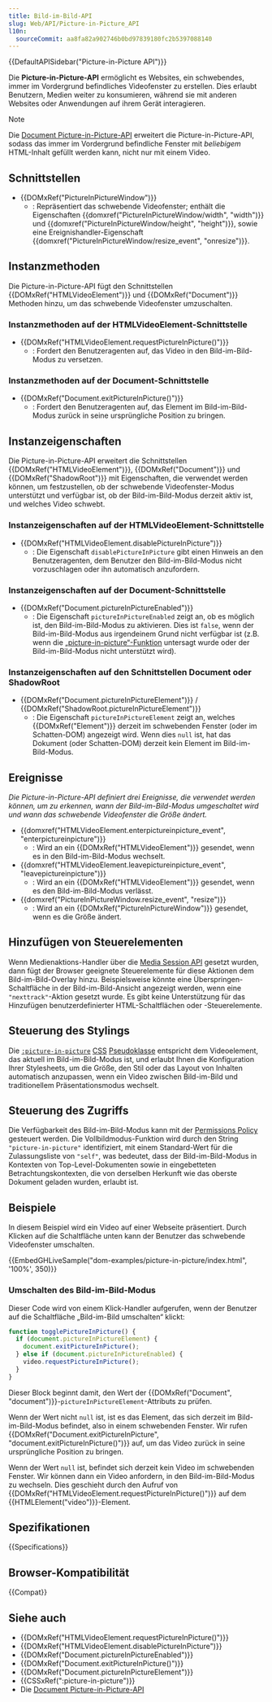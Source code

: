 ```yaml
---
title: Bild-im-Bild-API
slug: Web/API/Picture-in-Picture_API
l10n:
  sourceCommit: aa8fa82a902746b0bd97839180fc2b5397088140
---
```


{{DefaultAPISidebar("Picture-in-Picture API")}}

Die **Picture-in-Picture-API** ermöglicht es Websites, ein schwebendes, immer im Vordergrund befindliches Videofenster zu erstellen. Dies erlaubt Benutzern, Medien weiter zu konsumieren, während sie mit anderen Websites oder Anwendungen auf ihrem Gerät interagieren.

> [!NOTE]
> Die [Document Picture-in-Picture-API](/de/docs/Web/API/Document_Picture-in-Picture_API) erweitert die Picture-in-Picture-API, sodass das immer im Vordergrund befindliche Fenster mit _beliebigem_ HTML-Inhalt gefüllt werden kann, nicht nur mit einem Video.

## Schnittstellen

- {{DOMxRef("PictureInPictureWindow")}}
  - : Repräsentiert das schwebende Videofenster; enthält die Eigenschaften {{domxref("PictureInPictureWindow/width", "width")}} und {{domxref("PictureInPictureWindow/height", "height")}}, sowie eine Ereignishandler-Eigenschaft {{domxref("PictureInPictureWindow/resize_event", "onresize")}}.

## Instanzmethoden

Die Picture-in-Picture-API fügt den Schnittstellen {{DOMxRef("HTMLVideoElement")}} und {{DOMxRef("Document")}} Methoden hinzu, um das schwebende Videofenster umzuschalten.

### Instanzmethoden auf der HTMLVideoElement-Schnittstelle

- {{DOMxRef("HTMLVideoElement.requestPictureInPicture()")}}
  - : Fordert den Benutzeragenten auf, das Video in den Bild-im-Bild-Modus zu versetzen.

### Instanzmethoden auf der Document-Schnittstelle

- {{DOMxRef("Document.exitPictureInPicture()")}}
  - : Fordert den Benutzeragenten auf, das Element im Bild-im-Bild-Modus zurück in seine ursprüngliche Position zu bringen.

## Instanzeigenschaften

Die Picture-in-Picture-API erweitert die Schnittstellen {{DOMxRef("HTMLVideoElement")}}, {{DOMxRef("Document")}} und {{DOMxRef("ShadowRoot")}} mit Eigenschaften, die verwendet werden können, um festzustellen, ob der schwebende Videofenster-Modus unterstützt und verfügbar ist, ob der Bild-im-Bild-Modus derzeit aktiv ist, und welches Video schwebt.

### Instanzeigenschaften auf der HTMLVideoElement-Schnittstelle

- {{DOMxRef("HTMLVideoElement.disablePictureInPicture")}}
  - : Die Eigenschaft `disablePictureInPicture` gibt einen Hinweis an den Benutzeragenten, dem Benutzer den Bild-im-Bild-Modus nicht vorzuschlagen oder ihn automatisch anzufordern.

### Instanzeigenschaften auf der Document-Schnittstelle

- {{DOMxRef("Document.pictureInPictureEnabled")}}
  - : Die Eigenschaft `pictureInPictureEnabled` zeigt an, ob es möglich ist, den Bild-im-Bild-Modus zu aktivieren. Dies ist `false`, wenn der Bild-im-Bild-Modus aus irgendeinem Grund nicht verfügbar ist (z.B. wenn die [„picture-in-picture“-Funktion](/de/docs/Web/HTTP/Headers/Permissions-Policy/picture-in-picture) untersagt wurde oder der Bild-im-Bild-Modus nicht unterstützt wird).

### Instanzeigenschaften auf den Schnittstellen Document oder ShadowRoot

- {{DOMxRef("Document.pictureInPictureElement")}} / {{DOMxRef("ShadowRoot.pictureInPictureElement")}}
  - : Die Eigenschaft `pictureInPictureElement` zeigt an, welches {{DOMxRef("Element")}} derzeit im schwebenden Fenster (oder im Schatten-DOM) angezeigt wird. Wenn dies `null` ist, hat das Dokument (oder Schatten-DOM) derzeit kein Element im Bild-im-Bild-Modus.

## Ereignisse

_Die Picture-in-Picture-API definiert drei Ereignisse, die verwendet werden können, um zu erkennen, wann der Bild-im-Bild-Modus umgeschaltet wird und wann das schwebende Videofenster die Größe ändert._

- {{domxref("HTMLVideoElement.enterpictureinpicture_event", "enterpictureinpicture")}}
  - : Wird an ein {{DOMxRef("HTMLVideoElement")}} gesendet, wenn es in den Bild-im-Bild-Modus wechselt.
- {{domxref("HTMLVideoElement.leavepictureinpicture_event", "leavepictureinpicture")}}
  - : Wird an ein {{DOMxRef("HTMLVideoElement")}} gesendet, wenn es den Bild-im-Bild-Modus verlässt.
- {{domxref("PictureInPictureWindow.resize_event", "resize")}}
  - : Wird an ein {{DOMxRef("PictureInPictureWindow")}} gesendet, wenn es die Größe ändert.

## Hinzufügen von Steuerelementen

Wenn Medienaktions-Handler über die [Media Session API](/de/docs/Web/API/Media_Session_API) gesetzt wurden, dann fügt der Browser geeignete Steuerelemente für diese Aktionen dem Bild-im-Bild-Overlay hinzu. Beispielsweise könnte eine Überspringen-Schaltfläche in der Bild-im-Bild-Ansicht angezeigt werden, wenn eine `"nexttrack"`-Aktion gesetzt wurde. Es gibt keine Unterstützung für das Hinzufügen benutzerdefinierter HTML-Schaltflächen oder -Steuerelemente.

## Steuerung des Stylings

Die [`:picture-in-picture`](/de/docs/Web/CSS/:picture-in-picture) [CSS](/de/docs/Web/CSS) [Pseudoklasse](/de/docs/Web/CSS/Pseudo-classes) entspricht dem Videoelement, das aktuell im Bild-im-Bild-Modus ist, und erlaubt Ihnen die Konfiguration Ihrer Stylesheets, um die Größe, den Stil oder das Layout von Inhalten automatisch anzupassen, wenn ein Video zwischen Bild-im-Bild und traditionellem Präsentationsmodus wechselt.

## Steuerung des Zugriffs

Die Verfügbarkeit des Bild-im-Bild-Modus kann mit der [Permissions Policy](/de/docs/Web/HTTP/Permissions_Policy) gesteuert werden. Die Vollbildmodus-Funktion wird durch den String `"picture-in-picture"` identifiziert, mit einem Standard-Wert für die Zulassungsliste von `"self"`, was bedeutet, dass der Bild-im-Bild-Modus in Kontexten von Top-Level-Dokumenten sowie in eingebetteten Betrachtungskontexten, die von derselben Herkunft wie das oberste Dokument geladen wurden, erlaubt ist.

## Beispiele

In diesem Beispiel wird ein Video auf einer Webseite präsentiert. Durch Klicken auf die Schaltfläche unten kann der Benutzer das schwebende Videofenster umschalten.

{{EmbedGHLiveSample("dom-examples/picture-in-picture/index.html", '100%', 350)}}

### Umschalten des Bild-im-Bild-Modus

Dieser Code wird von einem Klick-Handler aufgerufen, wenn der Benutzer auf die Schaltfläche „Bild-im-Bild umschalten“ klickt:

```js
function togglePictureInPicture() {
  if (document.pictureInPictureElement) {
    document.exitPictureInPicture();
  } else if (document.pictureInPictureEnabled) {
    video.requestPictureInPicture();
  }
}
```

Dieser Block beginnt damit, den Wert der {{DOMxRef("Document", "document")}}-`pictureInPictureElement`-Attributs zu prüfen.

Wenn der Wert nicht `null` ist, ist es das Element, das sich derzeit im Bild-im-Bild-Modus befindet, also in einem schwebenden Fenster. Wir rufen {{DOMxRef("Document.exitPictureInPicture", "document.exitPictureInPicture()")}} auf, um das Video zurück in seine ursprüngliche Position zu bringen.

Wenn der Wert `null` ist, befindet sich derzeit kein Video im schwebenden Fenster. Wir können dann ein Video anfordern, in den Bild-im-Bild-Modus zu wechseln. Dies geschieht durch den Aufruf von {{DOMxRef("HTMLVideoElement.requestPictureInPicture()")}} auf dem {{HTMLElement("video")}}-Element.

## Spezifikationen

{{Specifications}}

## Browser-Kompatibilität

{{Compat}}

## Siehe auch

- {{DOMxRef("HTMLVideoElement.requestPictureInPicture()")}}
- {{DOMxRef("HTMLVideoElement.disablePictureInPicture")}}
- {{DOMxRef("Document.pictureInPictureEnabled")}}
- {{DOMxRef("Document.exitPictureInPicture()")}}
- {{DOMxRef("Document.pictureInPictureElement")}}
- {{CSSxRef(":picture-in-picture")}}
- Die [Document Picture-in-Picture-API](/de/docs/Web/API/Document_Picture-in-Picture_API)
